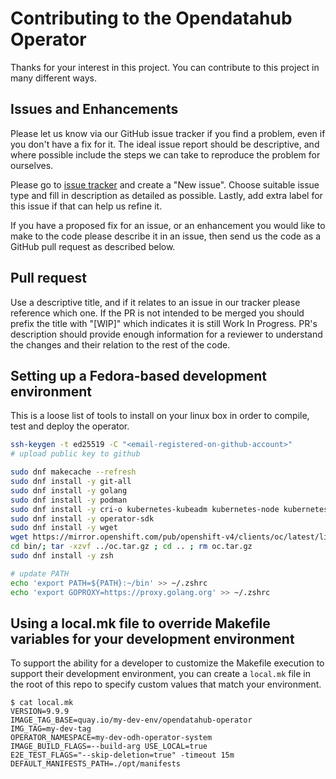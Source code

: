 # Contributing to the Opendatahub Operator

Thanks for your interest in this project. You can contribute to this project in many different ways.

## Issues and Enhancements

Please let us know via our GitHub issue tracker if you find a problem, even if you don't have a fix for it.
The ideal issue report should be descriptive, and where possible include the steps we can take to reproduce the problem for ourselves.

Please go to [issue tracker](https://github.com/opendatahub-io/opendatahub-operator/issues) and create a "New issue".
Choose suitable issue type and fill in description as detailed as possible.
Lastly, add extra label for this issue if that can help us refine it.

If you have a proposed fix for an issue, or an enhancement you would like to make to the code please describe it in an issue, then send us the code as a GitHub pull request as described below.

## Pull request

Use a descriptive title, and if it relates to an issue in our tracker please reference which one.
If the PR is not intended to be merged you should prefix the title with "[WIP]" which indicates it is still Work In Progress.
PR's description should provide enough information for a reviewer to understand the changes and their relation to the rest of the code.

## Setting up a Fedora-based development environment

This is a loose list of tools to install on your linux box in order to compile, test and deploy the operator. 

```bash
ssh-keygen -t ed25519 -C "<email-registered-on-github-account>"
# upload public key to github

sudo dnf makecache --refresh
sudo dnf install -y git-all
sudo dnf install -y golang
sudo dnf install -y podman
sudo dnf install -y cri-o kubernetes-kubeadm kubernetes-node kubernetes-client cri-tools
sudo dnf install -y operator-sdk
sudo dnf install -y wget
wget https://mirror.openshift.com/pub/openshift-v4/clients/oc/latest/linux/oc.tar.gz
cd bin/; tar -xzvf ../oc.tar.gz ; cd .. ; rm oc.tar.gz
sudo dnf install -y zsh

# update PATH
echo 'export PATH=${PATH}:~/bin' >> ~/.zshrc
echo 'export GOPROXY=https://proxy.golang.org' >> ~/.zshrc
```

## Using a local.mk file to override Makefile variables for your development environment

To support the ability for a developer to customize the Makefile execution to support their development environment, you can create a `local.mk` file in the root of this repo to specify custom values that match your environment.

```
$ cat local.mk
VERSION=9.9.9
IMAGE_TAG_BASE=quay.io/my-dev-env/opendatahub-operator
IMG_TAG=my-dev-tag
OPERATOR_NAMESPACE=my-dev-odh-operator-system
IMAGE_BUILD_FLAGS=--build-arg USE_LOCAL=true
E2E_TEST_FLAGS="--skip-deletion=true" -timeout 15m
DEFAULT_MANIFESTS_PATH=./opt/manifests
```

